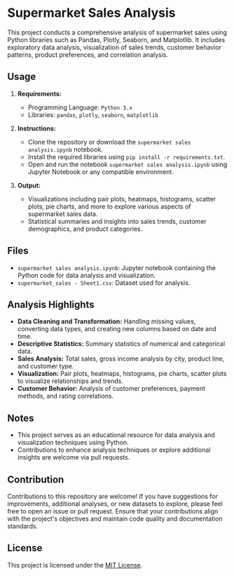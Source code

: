 # Supermarket Sales Analysis

This project conducts a comprehensive analysis of supermarket sales using Python libraries such as Pandas, Plotly, Seaborn, and Matplotlib. It includes exploratory data analysis, visualization of sales trends, customer behavior patterns, product preferences, and correlation analysis.

## Usage

1. **Requirements:**
   - Programming Language: `Python 3.x`
   - Libraries: `pandas`, `plotly`, `seaborn`, `matplotlib`

2. **Instructions:**
   - Clone the repository or download the `supermarket sales analysis.ipynb` notebook.
   - Install the required libraries using `pip install -r requirements.txt`.
   - Open and run the notebook `supermarket sales analysis.ipynb` using Jupyter Notebook or any compatible environment.

3. **Output:**
   - Visualizations including pair plots, heatmaps, histograms, scatter plots, pie charts, and more to explore various aspects of supermarket sales data.
   - Statistical summaries and insights into sales trends, customer demographics, and product categories.

## Files

- `supermarket sales analysis.ipynb`: Jupyter notebook containing the Python code for data analysis and visualization.
- `supermarket_sales - Sheet1.csv`: Dataset used for analysis.

## Analysis Highlights

- **Data Cleaning and Transformation:** Handling missing values, converting data types, and creating new columns based on date and time.
- **Descriptive Statistics:** Summary statistics of numerical and categorical data.
- **Sales Analysis:** Total sales, gross income analysis by city, product line, and customer type.
- **Visualization:** Pair plots, heatmaps, histograms, pie charts, scatter plots to visualize relationships and trends.
- **Customer Behavior:** Analysis of customer preferences, payment methods, and rating correlations.

## Notes

- This project serves as an educational resource for data analysis and visualization techniques using Python.
- Contributions to enhance analysis techniques or explore additional insights are welcome via pull requests.

## Contribution

Contributions to this repository are welcome! If you have suggestions for improvements, additional analyses, or new datasets to explore, please feel free to open an issue or pull request. Ensure that your contributions align with the project's objectives and maintain code quality and documentation standards.

## License

This project is licensed under the [MIT License](LICENSE).
